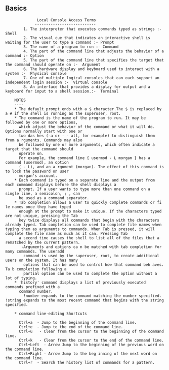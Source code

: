 Basics
-------
                  Local Console Access Terms
                 ---------------------------
            1. The interpreter that executes commands typed as strings :- Shell  
            2. The visual cue that indicates an interactive shell is waiting for the user to type a command :- Prompt
            3. The name of a program to run :- Command
            4. The part of the command line that adjusts the behavior of a command :- Option
            5. The part of the command line that specifies the target that the command should operate on :-  Argument
            6. The hardware display and keyboard used to interact with a system :-  Physical console
            7. One of multiple logical consoles that can each support an independent login session :-  Virtual console
            8. An interface that provides a display for output and a keyboard for input to a shell session.:-  Terminal

        NOTES
        ----
        * The default prompt ends with a $ character.The $ is replaced by a # if the shell is running as the superuser, root.
        * The command is the name of the program to run. It may be followed by one or more options,
          which adjust the behavior of the command or what it will do. Options normally start with one or
          two das hes (-a or - - all, for example) to distinguish them from a rguments. Commands may also
          be followed by one or more arguments, which often indicate a target that the command should
          operate on.
          For example, the command line { usermod - L morgan } has a command (usermod), an option
          ( - L), and an a rgument (morgan). The effect of this command is to lock the password on user
          morgan's account.
        * Each command is typed on a separate line and the output from each command displays before the shell displays a
          prompt. If a user wants to type more than one command on a single line, a semicolon, ; , can
          be used as a command separator.
        * Tab completion allows a user to quickly complete commands or fi le names once they have typed
          enough at the prompt to make it unique. If the characters typed are not unique, pressing the Tab
          key twice displays all commands that begin with the characters already typed. Tab completion can be used to complete file names when typing them as arguments to commands. When Tab is pressed, it will complete the file name as much as it can. Pressing Tab
          a second time causes the shell to list all of the files that a rematched by the current pattern.  
           -Arguments and options ca n be matched with tab completion for many commands. The useradd
            command is used by the superuser, root, to create additional users on the system. It has many
            options that can be used to control how that command beh aves. Ta b completion following a
            partial option can be used to complete the option without a lot of typing.
        * 'history' command displays a list of previously executed commands prefixed with a
          command number. 
          - !number expands to the command matching the number specified. !string expands to the most recent command that begins with the string specified. 
        
        * command line-editing Shortcuts 
        
          Ctrl+a  - Jump to the beginning of the command line. 
          Ctrl+e  - Jump to the end of the command line.
          Ctrl+u   - Clear from the cursor to the beginning of the command line.
          Ctrl+k   - Clear from the cursor to the end of the command line.
          Ctrl+Left  - Arrow Jump to the beginning of the previous word on the command line.
          Ctrl+Right - Arrow Jump to the beg inning of the next word on the command line.
          Ctrl+r  - Search the history list of commands for a pattern. 
